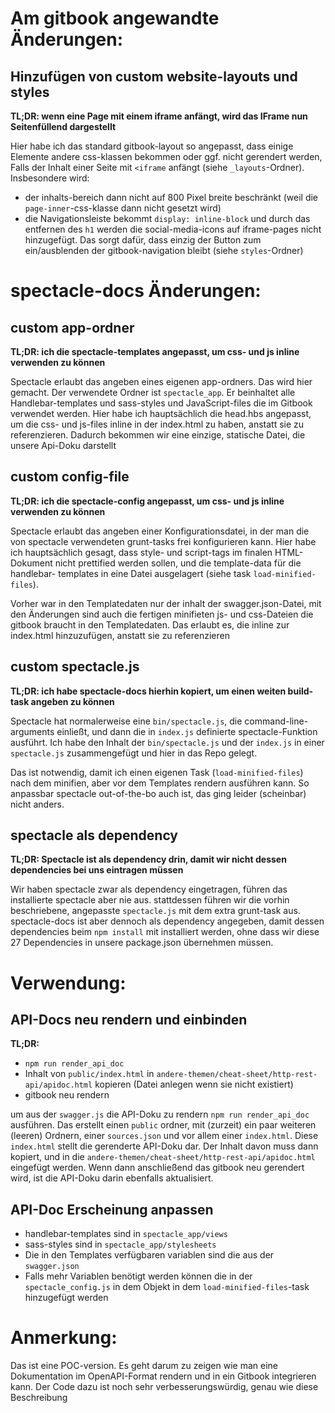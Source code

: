 # Am gitbook angewandte Änderungen:
## Hinzufügen von custom website-layouts und styles

**TL;DR: wenn eine Page mit einem iframe anfängt, wird das IFrame nun Seitenfüllend dargestellt**

Hier habe ich das standard gitbook-layout so angepasst, dass einige Elemente andere css-klassen bekommen oder ggf. nicht gerendert werden,
Falls der Inhalt einer Seite mit `<iframe` anfängt (siehe `_layouts`-Ordner). Insbesondere wird:
- der inhalts-bereich dann nicht auf 800 Pixel breite beschränkt (weil die `page-inner`-css-klasse dann nicht gesetzt wird)
- die Navigationsleiste bekommt `display: inline-block` und durch das entfernen des `h1` werden die social-media-icons auf iframe-pages nicht hinzugefügt.
  Das sorgt dafür, dass einzig der Button zum ein/ausblenden der gitbook-navigation bleibt (siehe `styles`-Ordner)


# spectacle-docs Änderungen:
## custom app-ordner

**TL;DR: ich die spectacle-templates angepasst, um css- und js inline verwenden zu können**

Spectacle erlaubt das angeben eines eigenen app-ordners. Das wird hier gemacht. Der
verwendete Ordner ist `spectacle_app`. Er beinhaltet alle Handlebar-templates und sass-styles 
und JavaScript-files die im Gitbook verwendet werden. Hier habe ich hauptsächlich die head.hbs
angepasst, um die css- und js-files inline in der index.html zu haben, anstatt sie zu referenzieren. Dadurch bekommen wir eine einzige, statische Datei, die unsere Api-Doku darstellt

## custom config-file

**TL;DR: ich die spectacle-config angepasst, um css- und js inline verwenden zu können**

Spectacle erlaubt das angeben einer Konfigurationsdatei, in der man die von spectacle verwendeten
grunt-tasks frei konfigurieren kann. Hier habe ich hauptsächlich gesagt, dass style- und script-tags
im finalen HTML-Dokument nicht prettified werden sollen, und die template-data für die handlebar-
templates in eine Datei ausgelagert (siehe task `load-minified-files`).

Vorher war in den Templatedaten nur der inhalt der swagger.json-Datei, mit den Änderungen sind auch
die fertigen minifieten js- und css-Dateien die gitbook braucht in den Templatedaten. Das erlaubt es,
die inline zur index.html hinzuzufügen, anstatt sie zu referenzieren

## custom spectacle.js

**TL;DR: ich habe spectacle-docs hierhin kopiert, um einen weiten build-task angeben zu können**

Spectacle hat normalerweise eine `bin/spectacle.js`, die command-line-arguments einließt, und dann
die in `index.js` definierte spectacle-Funktion ausführt. Ich habe den Inhalt der `bin/spectacle.js`
und der `index.js` in einer `spectacle.js` zusammengefügt und hier in das Repo gelegt.

Das ist notwendig, damit ich einen eigenen Task (`load-minified-files`) nach dem minifien, aber vor
dem Templates rendern ausführen kann. So anpassbar spectacle out-of-the-bo auch ist, das ging leider
(scheinbar) nicht anders.

## spectacle als dependency

**TL;DR: Spectacle ist als dependency drin, damit wir nicht dessen dependencies bei uns eintragen müssen**

Wir haben spectacle zwar als dependency eingetragen, führen das installierte spectacle aber nie aus.
stattdessen führen wir die vorhin beschriebene, angepasste `spectacle.js` mit dem extra grunt-task aus.
spectacle-docs ist aber dennoch als dependency angegeben, damit dessen dependencies beim `npm install`
mit installiert werden, ohne dass wir diese 27 Dependencies in unsere package.json übernehmen müssen.

# Verwendung:

## API-Docs neu rendern und einbinden

**TL;DR:**
- `npm run render_api_doc`
- Inhalt von `public/index.html` in `andere-themen/cheat-sheet/http-rest-api/apidoc.html` kopieren (Datei anlegen wenn sie nicht existiert)
- gitbook neu rendern

um aus der `swagger.js` die API-Doku zu rendern `npm run render_api_doc` ausführen. Das erstellt
einen `public` ordner, mit (zurzeit) ein paar weiteren (leeren) Ordnern, einer `sources.json` und
vor allem einer `index.html`. Diese `index.html` stellt die gerenderte API-Doku dar.
Der Inhalt davon muss dann kopiert, und in die `andere-themen/cheat-sheet/http-rest-api/apidoc.html` eingefügt werden. Wenn dann
anschließend das gitbook neu gerendert wird, ist die API-Doku darin ebenfalls aktualisiert.

## API-Doc Erscheinung anpassen

- handlebar-templates sind in `spectacle_app/views`
- sass-styles sind in `spectacle_app/stylesheets`
- Die in den Templates verfügbaren variablen sind die aus der `swagger.json`
- Falls mehr Variablen benötigt werden können die in der `spectacle_config.js` in dem Objekt in
  dem `load-minified-files`-task hinzugefügt werden

# Anmerkung:
Das ist eine POC-version. Es geht darum zu zeigen wie man eine Dokumentation im OpenAPI-Format rendern
und in ein Gitbook integrieren kann. Der Code dazu ist noch sehr verbesserungswürdig, genau wie diese Beschreibung
